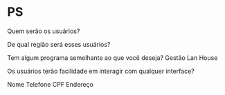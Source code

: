 # PS

Quem serão os usuários?

De qual região será esses usuários?

Tem algum programa semelhante ao que você deseja? Gestão Lan House

Os usuários terão facilidade em interagir com qualquer interface?

Nome
Telefone
CPF
Endereço
